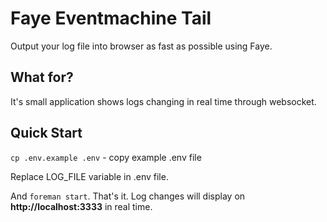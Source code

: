 # Faye Eventmachine Tail
Output your log file into browser as fast as possible using Faye.

## What for?
It's small application shows logs changing in real time through websocket.

## Quick Start
`cp .env.example .env` - copy example .env file

Replace LOG_FILE variable in .env file.

And `foreman start`. That's it. Log changes will display on **http://localhost:3333** in real time.